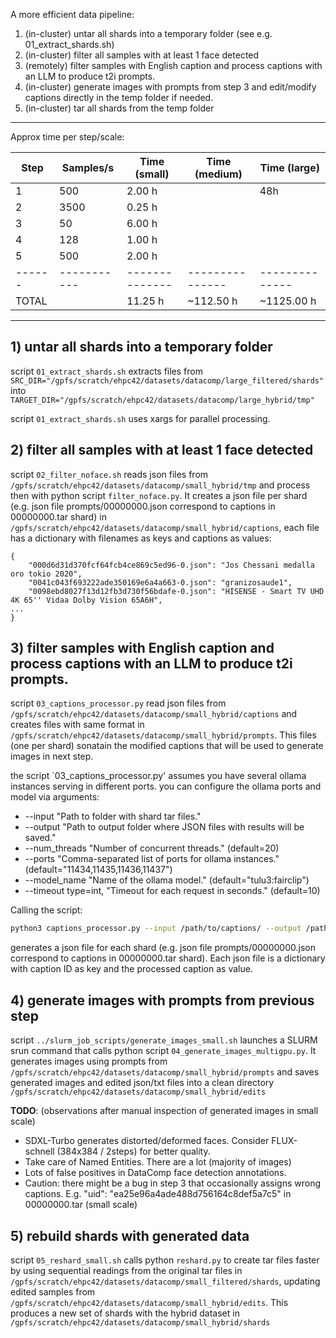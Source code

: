 A more efficient data pipeline:

1) (in-cluster) untar all shards into a temporary folder (see e.g. 01_extract_shards.sh)
2) (in-cluster) filter all samples with at least 1 face detected 
3) (remotely) filter samples with English caption and process captions with an LLM to produce t2i prompts. 
4) (in-cluster) generate images with prompts from step 3 and edit/modify captions directly in the temp folder if needed.
5) (in-cluster) tar all shards from the temp folder

-----------------------

Approx time per step/scale:

| Step | Samples/s | Time (small) | Time (medium) | Time (large) |
|------|-----------|--------------|---------------|--------------|
| 1    | 500       | 2.00 h       |               | 48h          |
| 2    | 3500      | 0.25 h       |               |              |
| 3    | 50        | 6.00 h       |               |              |
| 4    | 128       | 1.00 h       |               |              |
| 5    | 500       | 2.00 h       |               |              |
|------|-----------|--------------|---------------|--------------|
|TOTAL |           | 11.25 h      |   ~112.50 h   |  ~1125.00 h  |

-----------------------

## 1) untar all shards into a temporary folder
script `01_extract_shards.sh` extracts files from `SRC_DIR="/gpfs/scratch/ehpc42/datasets/datacomp/large_filtered/shards"`
into `TARGET_DIR="/gpfs/scratch/ehpc42/datasets/datacomp/large_hybrid/tmp"`

script `01_extract_shards.sh` uses xargs for parallel processing.

## 2) filter all samples with at least 1 face detected 
script `02_filter_noface.sh` reads json files from `/gpfs/scratch/ehpc42/datasets/datacomp/small_hybrid/tmp` and process then with python script `filter_noface.py`. It creates a json file per shard (e.g. json file prompts/00000000.json correspond to captions in 00000000.tar shard) in `/gpfs/scratch/ehpc42/datasets/datacomp/small_hybrid/captions`, each file has a dictionary with filenames as keys and captions as values:

```
{
    "000d6d31d370fcf64fcb4ce869c5ed96-0.json": "Jos Chessani medalla oro tokio 2020",
    "0041c043f693222ade350169e6a4a663-0.json": "granizosaude1",
    "0098ebd8027f13d12fb3d730f56bdafe-0.json": "HISENSE - Smart TV UHD 4K 65'' Vidaa Dolby Vision 65A6H",
...
}
```
## 3) filter samples with English caption and process captions with an LLM to produce t2i prompts.
script `03_captions_processor.py` read json files from `/gpfs/scratch/ehpc42/datasets/datacomp/small_hybrid/captions` and creates files with same format in `/gpfs/scratch/ehpc42/datasets/datacomp/small_hybrid/prompts`. This files (one per shard) sonatain the modified captions that will be used to generate images in next step.

the script `03_captions_processor.py' assumes you have several ollama instances serving in different ports. you can configure the ollama ports and model via arguments:

* --input "Path to folder with shard tar files."
* --output "Path to output folder where JSON files with results will be saved."
* --num_threads "Number of concurrent threads." (default=20)
* --ports "Comma-separated list of ports for ollama instances." (default="11434,11435,11436,11437")
* --model_name "Name of the ollama model." (default="tulu3:fairclip")
* --timeout type=int, "Timeout for each request in seconds." (default=10)

Calling the script:

```bash
python3 captions_processor.py --input /path/to/captions/ --output /path/to/prompts
```

generates a json file for each shard (e.g. json file prompts/00000000.json correspond to captions in 00000000.tar shard). Each json file is a dictionary with caption ID as key and the processed caption as value.

## 4) generate images with prompts from previous step
script `../slurm_job_scripts/generate_images_small.sh` launches a SLURM srun command that calls python script `04_generate_images_multigpu.py`. It generates images using prompts from `/gpfs/scratch/ehpc42/datasets/datacomp/small_hybrid/prompts` and saves generated images and edited json/txt files into a clean directory `/gpfs/scratch/ehpc42/datasets/datacomp/small_hybrid/edits`

**TODO**: (observations after manual inspection of generated images in small scale) 

 - SDXL-Turbo generates distorted/deformed faces. Consider FLUX-schnell (384x384 / 2steps) for better quality.
 - Take care of Named Entities. There are a lot (majority of images)
 - Lots of false positives in DataComp face detection annotations.
 - Caution: there might be a bug in step 3 that occasionally assigns wrong captions. E.g. "uid": "ea25e96a4ade488d756164c8def5a7c5" in 00000000.tar (small scale)

## 5) rebuild shards with generated data
script `05_reshard_small.sh` calls python `reshard.py` to create tar files faster by using sequential readings from the original tar files in `/gpfs/scratch/ehpc42/datasets/datacomp/small_filtered/shards`, updating edited samples from `/gpfs/scratch/ehpc42/datasets/datacomp/small_hybrid/edits`. This produces a new set of shards with the hybrid dataset in `/gpfs/scratch/ehpc42/datasets/datacomp/small_hybrid/shards`
